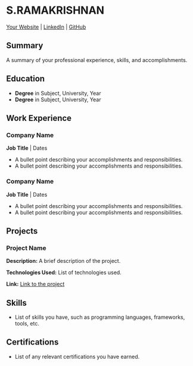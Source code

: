 # S.RAMAKRISHNAN

[Your Website](https://www.yourwebsite.com/) | [LinkedIn](https://www.linkedin.com/in/yourlinkedin/) | [GitHub](https://github.com/sramakrishnans/S.Ramakrishnan.git)

## Summary

A summary of your professional experience, skills, and accomplishments.

## Education

- **Degree** in Subject, University, Year
- **Degree** in Subject, University, Year

## Work Experience

### Company Name
**Job Title** | Dates

- A bullet point describing your accomplishments and responsibilities.
- A bullet point describing your accomplishments and responsibilities.

### Company Name
**Job Title** | Dates

- A bullet point describing your accomplishments and responsibilities.
- A bullet point describing your accomplishments and responsibilities.

## Projects

### Project Name
**Description:** A brief description of the project.

**Technologies Used:** List of technologies used.

**Link:** [Link to the project](https://github.com/yourgithubusername/projectname)

## Skills

- List of skills you have, such as programming languages, frameworks, tools, etc.

## Certifications

- List of any relevant certifications you have earned.


